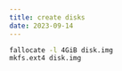 ```yaml
---
title: create disks
date: 2023-09-14
---
```

```bash
fallocate -l 4GiB disk.img
mkfs.ext4 disk.img
```
